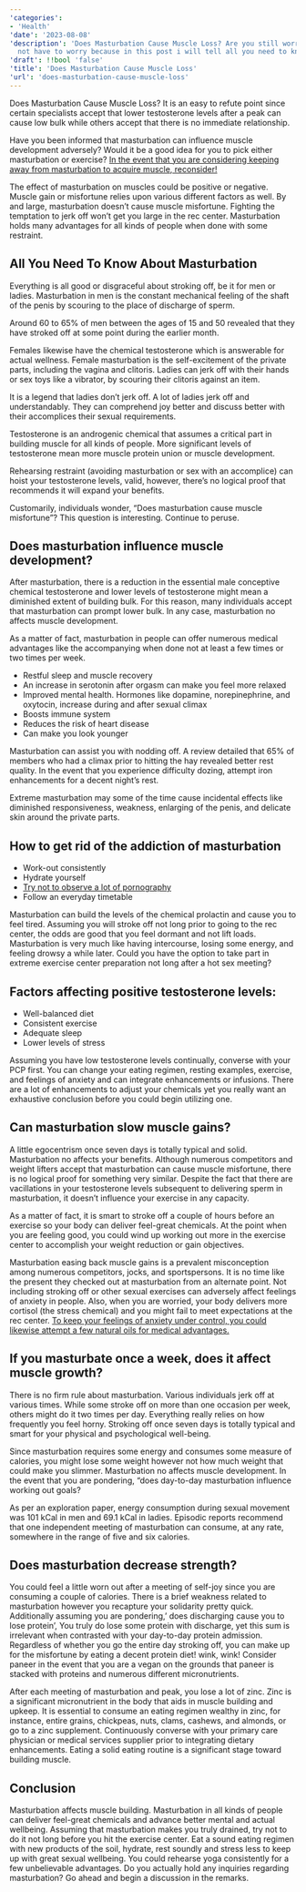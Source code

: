 ```yaml
---
'categories':
- 'Health'
'date': '2023-08-08'
'description': 'Does Masturbation Cause Muscle Loss? Are you still worried? you do
  not have to worry because in this post i will tell all you need to know.'
'draft': !!bool 'false'
'title': 'Does Masturbation Cause Muscle Loss'
'url': 'does-masturbation-cause-muscle-loss'
---
```

 



Does Masturbation Cause Muscle Loss? It is an easy to refute point since certain specialists accept that lower testosterone levels after a peak can cause low bulk while others accept that there is no immediate relationship.


Have you been informed that masturbation can influence muscle development adversely? Would it be a good idea for you to pick either masturbation or exercise? [In the event that you are considering keeping away from masturbation to acquire muscle, reconsider!](https://vitalmayfair.com/what-is-polysexuality/)


The effect of masturbation on muscles could be positive or negative. Muscle gain or misfortune relies upon various different factors as well. By and large, masturbation doesn’t cause muscle misfortune. Fighting the temptation to jerk off won’t get you large in the rec center. Masturbation holds many advantages for all kinds of people when done with some restraint.


**All You Need To Know About Masturbation**
-------------------------------------------


Everything is all good or disgraceful about stroking off, be it for men or ladies. Masturbation in men is the constant mechanical feeling of the shaft of the penis by scouring to the place of discharge of sperm.


Around 60 to 65% of men between the ages of 15 and 50 revealed that they have stroked off at some point during the earlier month.


Females likewise have the chemical testosterone which is answerable for actual wellness. Female masturbation is the self-excitement of the private parts, including the vagina and clitoris. Ladies can jerk off with their hands or sex toys like a vibrator, by scouring their clitoris against an item.


It is a legend that ladies don’t jerk off. A lot of ladies jerk off and understandably. They can comprehend joy better and discuss better with their accomplices their sexual requirements.


Testosterone is an androgenic chemical that assumes a critical part in building muscle for all kinds of people. More significant levels of testosterone mean more muscle protein union or muscle development.


Rehearsing restraint (avoiding masturbation or sex with an accomplice) can hoist your testosterone levels, valid, however, there’s no logical proof that recommends it will expand your benefits.


Customarily, individuals wonder, “Does masturbation cause muscle misfortune”? This question is interesting. Continue to peruse.


**Does masturbation influence muscle development?**
---------------------------------------------------


After masturbation, there is a reduction in the essential male conceptive chemical testosterone and lower levels of testosterone might mean a diminished extent of building bulk. For this reason, many individuals accept that masturbation can prompt lower bulk. In any case, masturbation no affects muscle development.


As a matter of fact, masturbation in people can offer numerous medical advantages like the accompanying when done not at least a few times or two times per week.


* Restful sleep and muscle recovery
* An increase in serotonin after orgasm can make you feel more relaxed
* Improved mental health. Hormones like dopamine, norepinephrine, and oxytocin, increase during and after sexual climax
* Boosts immune system
* Reduces the risk of heart disease
* Can make you look younger


Masturbation can assist you with nodding off. A review detailed that 65% of members who had a climax prior to hitting the hay revealed better rest quality. In the event that you experience difficulty dozing, attempt iron enhancements for a decent night’s rest.


Extreme masturbation may some of the time cause incidental effects like diminished responsiveness, weakness, enlarging of the penis, and delicate skin around the private parts.


**How to get rid of the addiction of masturbation**
---------------------------------------------------


* Work-out consistently
* Hydrate yourself
* [Try not to observe a lot of pornography](https://vitalmayfair.com/does-vitamin-e-help-skin-heal-faster/)
* Follow an everyday timetable


Masturbation can build the levels of the chemical prolactin and cause you to feel tired. Assuming you will stroke off not long prior to going to the rec center, the odds are good that you feel dormant and not lift loads. Masturbation is very much like having intercourse, losing some energy, and feeling drowsy a while later. Could you have the option to take part in extreme exercise center preparation not long after a hot sex meeting?


**Factors affecting positive testosterone levels:**
---------------------------------------------------


* Well-balanced diet
* Consistent exercise
* Adequate sleep
* Lower levels of stress


Assuming you have low testosterone levels continually, converse with your PCP first. You can change your eating regimen, resting examples, exercise, and feelings of anxiety and can integrate enhancements or infusions. There are a lot of enhancements to adjust your chemicals yet you really want an exhaustive conclusion before you could begin utilizing one.


**Can masturbation slow muscle gains?**
---------------------------------------


A little egocentrism once seven days is totally typical and solid. Masturbation no affects your benefits. Although numerous competitors and weight lifters accept that masturbation can cause muscle misfortune, there is no logical proof for something very similar. Despite the fact that there are vacillations in your testosterone levels subsequent to delivering sperm in masturbation, it doesn’t influence your exercise in any capacity.


As a matter of fact, it is smart to stroke off a couple of hours before an exercise so your body can deliver feel-great chemicals. At the point when you are feeling good, you could wind up working out more in the exercise center to accomplish your weight reduction or gain objectives.


Masturbation easing back muscle gains is a prevalent misconception among numerous competitors, jocks, and sportspersons. It is no time like the present they checked out at masturbation from an alternate point. Not including stroking off or other sexual exercises can adversely affect feelings of anxiety in people. Also, when you are worried, your body delivers more cortisol (the stress chemical) and you might fail to meet expectations at the rec center. [To keep your feelings of anxiety under control, you could likewise attempt a few natural oils for medical advantages.](https://vitalmayfair.com/how-safe-is-saxenda/)


**If you masturbate once a week, does it affect muscle growth?**
----------------------------------------------------------------


There is no firm rule about masturbation. Various individuals jerk off at various times. While some stroke off on more than one occasion per week, others might do it two times per day. Everything really relies on how frequently you feel horny. Stroking off once seven days is totally typical and smart for your physical and psychological well-being.


Since masturbation requires some energy and consumes some measure of calories, you might lose some weight however not how much weight that could make you slimmer. Masturbation no affects muscle development. In the event that you are pondering, “does day-to-day masturbation influence working out goals?


As per an exploration paper, energy consumption during sexual movement was 101 kCal in men and 69.1 kCal in ladies. Episodic reports recommend that one independent meeting of masturbation can consume, at any rate, somewhere in the range of five and six calories.


**Does masturbation decrease strength?**
----------------------------------------


You could feel a little worn out after a meeting of self-joy since you are consuming a couple of calories. There is a brief weakness related to masturbation however you recapture your solidarity pretty quick. Additionally assuming you are pondering,’ does discharging cause you to lose protein’, You truly do lose some protein with discharge, yet this sum is irrelevant when contrasted with your day-to-day protein admission. Regardless of whether you go the entire day stroking off, you can make up for the misfortune by eating a decent protein diet! wink, wink! Consider paneer in the event that you are a vegan on the grounds that paneer is stacked with proteins and numerous different micronutrients.


After each meeting of masturbation and peak, you lose a lot of zinc. Zinc is a significant micronutrient in the body that aids in muscle building and upkeep. It is essential to consume an eating regimen wealthy in zinc, for instance, entire grains, chickpeas, nuts, clams, cashews, and almonds, or go to a zinc supplement. Continuously converse with your primary care physician or medical services supplier prior to integrating dietary enhancements. Eating a solid eating routine is a significant stage toward building muscle.


**Conclusion**
--------------


Masturbation affects muscle building. Masturbation in all kinds of people can deliver feel-great chemicals and advance better mental and actual wellbeing. Assuming that masturbation makes you truly drained, try not to do it not long before you hit the exercise center. Eat a sound eating regimen with new products of the soil, hydrate, rest soundly and stress less to keep up with great sexual wellbeing. You could rehearse yoga consistently for a few unbelievable advantages. Do you actually hold any inquiries regarding masturbation? Go ahead and begin a discussion in the remarks.




